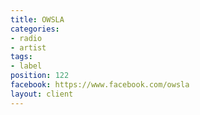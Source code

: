 ```yaml
---
title: OWSLA
categories:
- radio
- artist
tags:
- label
position: 122
facebook: https://www.facebook.com/owsla
layout: client
---
```


